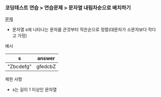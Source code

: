 ### 코딩테스트 연습 > 연습문제 > 문자열 내림차순으로 배치하기   
[문제](https://programmers.co.kr/learn/courses/30/lessons/12917)  
- 문자열 s에 나타나는 문자를 큰것부터 작은순으로 정렬(대문자가 소문자보다 작다고 가정)  

예시   

| s | answer |    
| --- | --- |      
| "Zbcdefg" | gfedcbZ |  


제한 사항  
- s는 길이 1 이상인 문자열